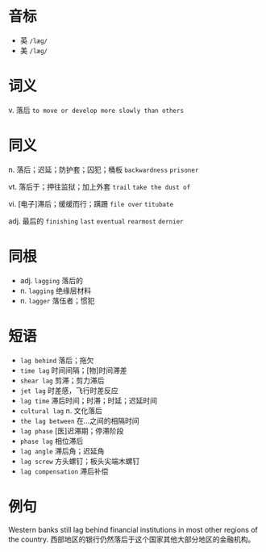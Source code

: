 # 音标

- 英 `/læɡ/`
- 美 `/læɡ/`

# 词义

v. 落后
`to move or develop more slowly than others`

# 同义

n. 落后；迟延；防护套；囚犯；桶板
`backwardness` `prisoner`

vt. 落后于；押往监狱；加上外套
`trail` `take the dust of`

vi. [电子]滞后；缓缓而行；蹒跚
`file over` `titubate`

adj. 最后的
`finishing` `last` `eventual` `rearmost` `dernier`

# 同根

- adj. `lagging` 落后的
- n. `lagging` 绝缘层材料
- n. `lagger` 落伍者；惯犯

# 短语

- `lag behind` 落后；拖欠
- `time lag` 时间间隔；[物]时间滞差
- `shear lag` 剪滞；剪力滞后
- `jet lag` 时差感，飞行时差反应
- `lag time` 滞后时间；时滞；时延；迟延时间
- `cultural lag` n. 文化落后
- `the lag between` 在…之间的相隔时间
- `lag phase` [医]迟滞期；停滞阶段
- `phase lag` 相位滞后
- `lag angle` 滞后角；迟延角
- `lag screw` 方头螺钉；板头尖端木螺钉
- `lag compensation` 滞后补偿

# 例句

Western banks still lag behind financial institutions in most other regions of the country.
西部地区的银行仍然落后于这个国家其他大部分地区的金融机构。


